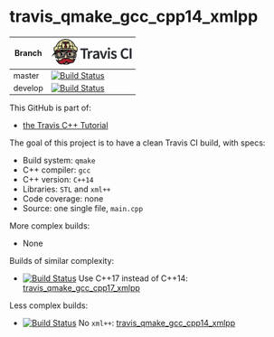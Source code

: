 # travis_qmake_gcc_cpp14_xmlpp

Branch|[![Travis CI logo](TravisCI.png)](https://travis-ci.org)
---|---
master|[![Build Status](https://travis-ci.org/richelbilderbeek/travis_qmake_gcc_cpp14_xmlpp.svg?branch=master)](https://travis-ci.org/richelbilderbeek/travis_qmake_gcc_cpp14_xmlpp)
develop|[![Build Status](https://travis-ci.org/richelbilderbeek/travis_qmake_gcc_cpp14_xmlpp.svg?branch=develop)](https://travis-ci.org/richelbilderbeek/travis_qmake_gcc_cpp14_xmlpp)

This GitHub is part of:

 * [the Travis C++ Tutorial](https://github.com/richelbilderbeek/travis_cpp_tutorial)
 
The goal of this project is to have a clean Travis CI build, with specs:
 * Build system: `qmake`
 * C++ compiler: `gcc`
 * C++ version: `C++14`
 * Libraries: `STL` and `xml++`
 * Code coverage: none
 * Source: one single file, `main.cpp`

More complex builds:

 * None

Builds of similar complexity:

 * [![Build Status](https://travis-ci.org/richelbilderbeek/travis_qmake_gcc_cpp17_xmlpp.svg?branch=master)](https://travis-ci.org/richelbilderbeek/travis_qmake_gcc_cpp17_xmlpp) Use C++17 instead of C++14: [travis_qmake_gcc_cpp17_xmlpp](https://www.github.com/richelbilderbeek/travis_qmake_gcc_cpp17_xmlpp)

Less complex builds:

 * [![Build Status](https://travis-ci.org/richelbilderbeek/travis_qmake_gcc_cpp14.svg?branch=master)](https://travis-ci.org/richelbilderbeek/travis_qmake_gcc_cpp14) No `xml++`: [travis_qmake_gcc_cpp14_xmlpp](https://www.github.com/richelbilderbeek/travis_qmake_gcc_cpp14_xmlpp)
